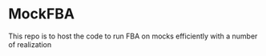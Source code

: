 # MockFBA
This repo is to host the code to run FBA on mocks efficiently with a number of realization
